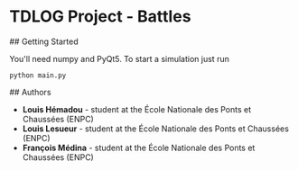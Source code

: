 # TDLOG Project - Battles

## Getting Started

You'll need numpy and PyQt5. To start a simulation just run

```
python main.py
```

## Authors


* **Louis Hémadou** - student at the École Nationale des Ponts et Chaussées (ENPC)
* **Louis Lesueur** - student at the École Nationale des Ponts et Chaussées (ENPC)
* **François Médina** - student at the École Nationale des Ponts et Chaussées (ENPC)

